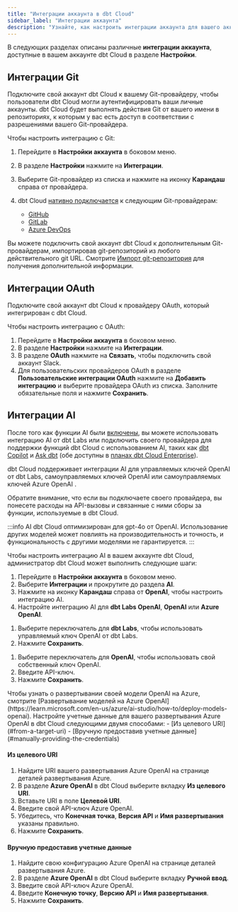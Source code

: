 ```yaml
---
title: "Интеграции аккаунта в dbt Cloud"
sidebar_label: "Интеграции аккаунта" 
description: "Узнайте, как настроить интеграции аккаунта для вашего аккаунта dbt Cloud."
---
```


В следующих разделах описаны различные **интеграции аккаунта**, доступные в вашем аккаунте dbt Cloud в разделе **Настройки**.

<Lightbox src="/img/docs/dbt-cloud/account-integrations.jpg" title="Пример интеграций аккаунта из бокового меню" /> 

## Интеграции Git

Подключите свой аккаунт dbt Cloud к вашему Git-провайдеру, чтобы пользователи dbt Cloud могли аутентифицировать ваши личные аккаунты. dbt Cloud будет выполнять действия Git от вашего имени в репозиториях, к которым у вас есть доступ в соответствии с разрешениями вашего Git-провайдера.

Чтобы настроить интеграцию с Git:
1. Перейдите в **Настройки аккаунта** в боковом меню.
2. В разделе **Настройки** нажмите на **Интеграции**.
3. Выберите Git-провайдер из списка и нажмите на иконку **Карандаш** справа от провайдера.
4. dbt Cloud [нативно подключается](/docs/cloud/git/git-configuration-in-dbt-cloud) к следующим Git-провайдерам:

   - [GitHub](/docs/cloud/git/connect-github)
   - [GitLab](/docs/cloud/git/connect-gitlab)
   - [Azure DevOps](/docs/cloud/git/connect-azure-devops) <Lifecycle status="enterprise" />

Вы можете подключить свой аккаунт dbt Cloud к дополнительным Git-провайдерам, импортировав git-репозиторий из любого действительного git URL. Смотрите [Импорт git-репозитория](/docs/cloud/git/import-a-project-by-git-url) для получения дополнительной информации.

<Lightbox src="/img/docs/dbt-cloud/account-integration-git.jpg" width="85%" title="Пример страницы интеграции Git" />

## Интеграции OAuth

Подключите свой аккаунт dbt Cloud к провайдеру OAuth, который интегрирован с dbt Cloud.

Чтобы настроить интеграцию с OAuth:
1. Перейдите в **Настройки аккаунта** в боковом меню.
2. В разделе **Настройки** нажмите на **Интеграции**.
3. В разделе **OAuth** нажмите на **Связать**, чтобы подключить свой аккаунт Slack.
4. Для пользовательских провайдеров OAuth в разделе **Пользовательские интеграции OAuth** нажмите на **Добавить интеграцию** и выберите провайдера OAuth из списка. Заполните обязательные поля и нажмите **Сохранить**.

<Lightbox src="/img/docs/dbt-cloud/account-integration-oauth.jpg" width="85%" title="Пример страницы интеграции OAuth" />

## Интеграции AI

После того как функции AI были [включены](/docs/cloud/enable-dbt-copilot#enable-dbt-copilot), вы можете использовать интеграцию AI от dbt Labs или подключить своего провайдера для поддержки функций dbt Cloud с использованием AI, таких как [dbt Copilot](/docs/cloud/dbt-copilot) и [Ask dbt](/docs/cloud-integrations/snowflake-native-app) (обе доступны в [планах dbt Cloud Enterprise](https://www.getdbt.com/pricing)).

dbt Cloud поддерживает интеграции AI для управляемых ключей OpenAI от dbt Labs, самоуправляемых ключей OpenAI или самоуправляемых ключей Azure OpenAI <Lifecycle status="beta" />.

Обратите внимание, что если вы подключаете своего провайдера, вы понесете расходы на API-вызовы и связанные с ними сборы за функции, используемые в dbt Cloud.

:::info
AI dbt Cloud оптимизирован для gpt-4o от OpenAI. Использование других моделей может повлиять на производительность и точность, и функциональность с другими моделями не гарантируется.
:::

Чтобы настроить интеграцию AI в вашем аккаунте dbt Cloud, администратор dbt Cloud может выполнить следующие шаги:
1. Перейдите в **Настройки аккаунта** в боковом меню.
2. Выберите **Интеграции** и прокрутите до раздела **AI**.
3. Нажмите на иконку **Карандаш** справа от **OpenAI**, чтобы настроить интеграцию AI.
   <Lightbox src="/img/docs/dbt-cloud/account-integration-ai.jpg" width="85%" title="Пример страницы интеграции AI" />
4. Настройте интеграцию AI для **dbt Labs OpenAI**, **OpenAI** или **Azure OpenAI**.

  <Tabs queryString="ai-integration"> 
  <TabItem value="dbtlabs" label="dbt Labs OpenAI">

  1. Выберите переключатель для **dbt Labs**, чтобы использовать управляемый ключ OpenAI от dbt Labs.
  2. Нажмите **Сохранить**.

  <Lightbox src="/img/docs/dbt-cloud/account-integration-dbtlabs.jpg" width="85%" title="Пример страницы интеграции dbt Labs" />
  </TabItem>

  <TabItem value="openai" label="OpenAI">

  1. Выберите переключатель для **OpenAI**, чтобы использовать свой собственный ключ OpenAI.
  2. Введите API-ключ.
  3. Нажмите **Сохранить**.
    <Lightbox src="/img/docs/dbt-cloud/account-integration-openai.jpg" width="85%" title="Пример страницы интеграции OpenAI" />

  </TabItem>

  <TabItem value="azure" label="Azure OpenAI (beta)">
  Чтобы узнать о развертывании своей модели OpenAI на Azure, смотрите [Развертывание моделей на Azure OpenAI](https://learn.microsoft.com/en-us/azure/ai-studio/how-to/deploy-models-openai). Настройте учетные данные для вашего развертывания Azure OpenAI в dbt Cloud следующими двумя способами:
    - [Из целевого URI](#from-a-target-uri)
    - [Вручную предоставив учетные данные](#manually-providing-the-credentials)

  #### Из целевого URI

  1. Найдите URI вашего развертывания Azure OpenAI на странице деталей развертывания Azure.
  2. В разделе **Azure OpenAI** в dbt Cloud выберите вкладку **Из целевого URI**.
  3. Вставьте URI в поле **Целевой URI**.
  4. Введите свой API-ключ Azure OpenAI.
  5. Убедитесь, что **Конечная точка**, **Версия API** и **Имя развертывания** указаны правильно.
  6. Нажмите **Сохранить**.
  <Lightbox src="/img/docs/dbt-cloud/account-integration-azure-target.jpg" width="85%" title="Пример раздела интеграции Azure OpenAI" />

  #### Вручную предоставив учетные данные

  1. Найдите свою конфигурацию Azure OpenAI на странице деталей развертывания Azure.
  2. В разделе **Azure OpenAI** в dbt Cloud выберите вкладку **Ручной ввод**.
  2. Введите свой API-ключ Azure OpenAI.
  3. Введите **Конечную точку**, **Версию API** и **Имя развертывания**.
  4. Нажмите **Сохранить**.
  <Lightbox src="/img/docs/dbt-cloud/account-integration-azure-manual.jpg" width="85%" title="Пример раздела интеграции Azure OpenAI" />

  </TabItem>
  </Tabs>